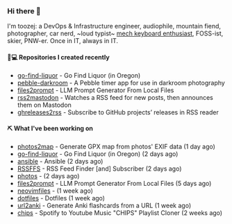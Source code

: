 ### Hi there 👋

I'm toozej: a DevOps & Infrastructure engineer, audiophile, mountain fiend, photographer, car nerd, ~loud typist~ [mech keyboard enthusiast](https://github.com/toozej/keebs), FOSS-ist, skier, PNW-er. Once in IT, always in IT.

#### 👨💻 Repositories I created recently

- [go-find-liquor](https://github.com/toozej/go-find-liquor) - Go Find Liquor (in Oregon)
- [pebble-darkroom](https://github.com/toozej/pebble-darkroom) - A Pebble timer app for use in darkroom photography
- [files2prompt](https://github.com/toozej/files2prompt) - LLM Prompt Generator From Local Files
- [rss2mastodon](https://github.com/toozej/rss2mastodon) - Watches a RSS feed for new posts, then announces them on Mastodon
- [ghreleases2rss](https://github.com/toozej/ghreleases2rss) - Subscribe to GitHub projects’ releases in RSS reader

#### ⛏️ What I've been working on

- [photos2map](https://github.com/toozej/photos2map) - Generate GPX map from photos' EXIF data (1 day ago)
- [go-find-liquor](https://github.com/toozej/go-find-liquor) - Go Find Liquor (in Oregon) (2 days ago)
- [ansible](https://github.com/toozej/ansible) - Ansible (2 days ago)
- [RSSFFS](https://github.com/toozej/RSSFFS) - RSS Feed Finder [and] Subscriber (2 days ago)
- [photos](https://github.com/toozej/photos) -  (2 days ago)
- [files2prompt](https://github.com/toozej/files2prompt) - LLM Prompt Generator From Local Files (5 days ago)
- [neovimfiles](https://github.com/toozej/neovimfiles) -  (1 week ago)
- [dotfiles](https://github.com/toozej/dotfiles) - Dotfiles (1 week ago)
- [url2anki](https://github.com/toozej/url2anki) - Generate Anki flashcards from a URL (1 week ago)
- [chips](https://github.com/toozej/chips) - Spotify to Youtube Music "CHIPS" Playlist Cloner (2 weeks ago)

